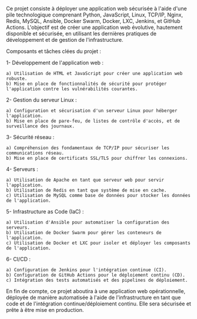 Ce projet consiste à déployer une application web sécurisée à l'aide d'une pile technologique comprenant Python, JavaScript, Linux, TCP/IP, Nginx, Redis, MySQL, Ansible, Docker Swarm, Docker, LXC, Jenkins, et GitHub Actions. L'objectif est de créer une application web évolutive, hautement disponible et sécurisée, en utilisant les dernières pratiques de développement et de gestion de l'infrastructure.

Composants et tâches clées du projet :

1- Développement de l'application web :

    a) Utilisation de HTML et JavaScript pour créer une application web robuste.
    b) Mise en place de fonctionnalités de sécurité pour protéger l'application contre les vulnérabilités courantes.

2- Gestion du serveur Linux :

    a) Configuration et sécurisation d'un serveur Linux pour héberger l'application.
    b) Mise en place de pare-feu, de listes de contrôle d'accès, et de surveillance des journaux.

3- Sécurité réseau :

    a) Compréhension des fondamentaux de TCP/IP pour sécuriser les communications réseau.
    b) Mise en place de certificats SSL/TLS pour chiffrer les connexions.

4- Serveurs :

    a) Utilisation de Apache en tant que serveur web pour servir l'application.
    b) Utilisation de Redis en tant que système de mise en cache.
    c) Utilisation de MySQL comme base de données pour stocker les données de l'application.

5- Infrastructure as Code (IaC) :

    a) Utilisation d'Ansible pour automatiser la configuration des serveurs.
    b) Utilisation de Docker Swarm pour gérer les conteneurs de l'application.
    c) Utilisation de Docker et LXC pour isoler et déployer les composants de l'application.

6- CI/CD :

    a) Configuration de Jenkins pour l'intégration continue (CI).
    b) Configuration de GitHub Actions pour le déploiement continu (CD).
    c) Intégration des tests automatisés et des pipelines de déploiement.
    
En fin de compte, ce projet aboutira à une application web opérationnelle, déployée de manière automatisée à l'aide de l'infrastructure en tant que code et de l'intégration continue/déploiement continu. Elle sera sécurisée et prête à être mise en production.
